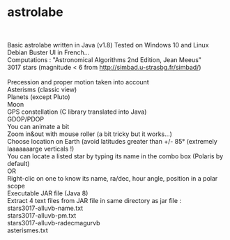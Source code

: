 # astrolabe
<br>

Basic astrolabe written in Java (v1.8)
Tested on Windows 10 and Linux Debian Buster 
UI in French...
<br>
Computations : "Astronomical Algorithms 2nd Edition, Jean Meeus"
<br>
3017 stars (magnitude < 6 from http://simbad.u-strasbg.fr/simbad/)
<br>  
Precession and proper motion taken into account
<br>
Asterisms (classic view)
<br>
Planets (except Pluto) 
<br>
Moon
<br>
GPS constellation (C library translated into Java)
<br>
GDOP/PDOP
<br>
You can animate a bit
<br>
Zoom in&out with mouse roller (a bit tricky but it works...)
<br>
Choose location on Earth (avoid latitudes greater than +/- 85° (extremely laaaaaaarge verticals !)
<br>
You can locate a listed star by typing its name in the combo box (Polaris by default)
<br>
OR
<br>
Right-clic on one to know its name, ra/dec, hour angle, position in a polar scope
<br>
Executable JAR file (Java 8)
<br>
Extract 4 text files from JAR file in same directory as jar file :
<br>stars3017-alluvb-name.txt
<br>stars3017-alluvb-pm.txt
<br>stars3017-alluvb-radecmagurvb
<br>asterismes.txt
<br>